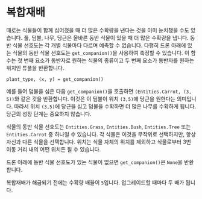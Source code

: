 # 복합재배
때로는 식물들이 함께 심어졌을 때 더 많은 수확량을 낸다는 것을 이미 눈치챘을 수도 있습니다.
풀, 덤불, 나무, 당근은 올바른 동반 식물이 있을 때 더 많은 수확량을 냅니다. 동반 식물 선호도는 각 개별 식물마다 다르며 예측할 수 없습니다. 다행히 드론 아래에 있는 식물의 동반 식물 선호도는 `get_companion()`을 사용하여 측정할 수 있습니다. 이 함수는 첫 번째 요소가 동반자로 원하는 식물의 종류이고 두 번째 요소가 동반자를 원하는 위치인 튜플을 반환합니다.

`plant_type, (x, y) = get_companion()`

예를 들어 덤불을 심은 다음 `get_companion()`을 호출하면 `(Entities.Carrot, (3, 5))`와 같은 것을 반환합니다. 이것은 이 덤불이 위치 `(3,5)`에 당근을 원한다는 의미입니다. 따라서 위치 `(3,5)`에 당근을 심고 덤불을 수확하면 더 많은 나무를 수확하게 됩니다. 당근의 성장 단계는 중요하지 않습니다.

식물의 동반 식물 선호도는 `Entities.Grass`, `Entities.Bush`, `Entities.Tree` 또는 `Entities.Carrot` 중 하나일 수 있습니다. 각 식물은 이것을 무작위로 선택하지만, 항상 자신과 다른 식물을 선택합니다. 위치는 식물 자체의 위치를 제외하고 식물로부터 3번 이동 거리 내의 어떤 위치든 될 수 있습니다.

드론 아래에 동반 식물 선호도가 있는 식물이 없으면 `get_companion()`은 `None`을 반환합니다.

복합재배가 해금되기 전에는 수확량 배율이 `5`입니다. 업그레이드할 때마다 두 배가 됩니다.